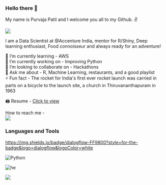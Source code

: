 ### Hello there 👋

My name is Purvaja Patil and I welcome you all to my Github. ✌️

![](https://komarev.com/ghpvc/?username=purvajapatil&color=blueviolet&style=plastic)

I am a Data Scientist at @Accenture India, mentor for R/Shiny, Deep learning enthusiast, Food connoisseur and always ready for an adventure!

🌱 I’m currently learning - AWS <br/>
🔭 I’m currently working on - Improving Python <br/>
👯 I’m looking to collaborate on - Hackathons <br/>
💬 Ask me about - R, Machine Learning, restaurants, and a good playlist <br/>
⚡️ Fun fact - The rocket for India's first ever rocket launch was carried in parts on a bicycle to the launch site, a church in Thiruvananthapuram in 1963 <br/>

🖨 Resume - [Click to view](https://drive.google.com/file/d/1O3O4hIQiaoHdxGIF0MyWG9nv46_tzHsu/view?usp=sharing)

How to reach me - <br/>
[![](https://img.shields.io/badge/LinkedIn-0077B5?style=for-the-badge&logo=linkedin&logoColor=white)](https://www.linkedin.com/in/purvajapatil/)

### Languages and Tools


https://img.shields.io/badge/dialogflow-FF9800?style=for-the-badge&logo=dialogflow&logoColor=white

![Python](<img src="https://img.shields.io/badge/BadgeText-HexColor?logo=SimpleIconName&logoColor=white&color=blue" />)

![he](<img src="https://img.shields.io/badge/dialogflow-FF9800?style=for-the-badge&logo=dialogflow&logoColor=white" />)

![](https://img.shields.io/badge/BadgeText-HexColor?style=plastic&logoColor=white&color=blue&alt-text=Python)
